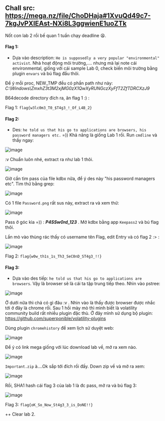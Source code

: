 ## Chall src: https://mega.nz/file/ChoDHaja#1XvuQd49c7-7kgJvPXIEAst-NXi8L3ggwienE1uoZTk

Nốt con lab 2 rồi bế quan 1 tuần chạy deadline 😫.

#### Flag 1:

- Dựa vào description: `He is supposedly a very popular "environmental" activist`. Nhà hoạt động môi trường,.... nhưng mà lại note cái environmental, giống với cái
sample Lab 0, check biến môi trường bằng plugin `envars` và bú flag đầu thôi.

Để ý mỗi proc, NEW_TMP đều có phần path như này: *C:\Windows\ZmxhZ3t3M2xjMG0zX1QwXyRUNGczXyFfT2ZfTDRCXzJ9*

B64decode directory đích ra, ăn flag 1 :) :

Flag 1: `flag{w3lc0m3_T0_$T4g3_!_Of_L4B_2}`

#### Flag 2:

- Des: `he told us that his go to applications are browsers, his password managers etc.` =)) Khả năng là giống Lab 1 rồi. Run `cmdline` và thấy ngay:

![image](https://user-images.githubusercontent.com/113530029/232977352-00042cb6-6d88-4e50-8ba1-a62b3bad3822.png)

:v Chuẩn luôn nhé, extract ra như lab 1 thôi.

![image](https://user-images.githubusercontent.com/113530029/232977767-12eded09-f141-4c9b-844c-4e96053bdbb2.png)

Giờ cần tìm pass của file kdbx nữa, để ý des này "his password managers etc". Tìm thử bằng grep:

![image](https://user-images.githubusercontent.com/113530029/232978130-f9dc5a32-8ec1-4a24-917d-4e149da1a211.png)

Có 1 file `Password.png` rất sus này, extract ra và xem thử:

![image](https://user-images.githubusercontent.com/113530029/232978410-05bdc53b-a328-452e-9c8f-2210b3b2b73e.png)

Pass ở góc kìa =)) : ***P4SSw0rd_123*** . Mở kdbx bằng app `Keepass2` và bú flag thôi.

Lần mò vào thùng rác thấy có username tên Flag, edit Entry và có flag 2 :> :

![image](https://user-images.githubusercontent.com/113530029/232979300-d1649bec-f657-4cde-861a-b3f8697f9a70.png)

Flag 2: `flag{w0w_th1s_1s_Th3_SeC0nD_ST4g3_!!}`


#### Flag 3:

- Dựa vào des tiếp: `he told us that his go to applications are browsers`. Vậy là browser sẽ là cái ta tập trung tiếp theo. Nhìn vào pstree:

![image](https://user-images.githubusercontent.com/113530029/232975605-3e37a118-3776-4590-9d10-27173e04a751.png)

Ở dưới nữa thì chả có gì đâu :v . Nhìn vào là thấy được browser được nhắc tới ở đây là chrome rồi. Sau 1 hồi mày mò thì mình biết là volatility community build rất nhiều plugin đặc thù. Ở đây mình sử dụng bộ plugin: https://github.com/superponible/volatility-plugins

Dùng plugin `chromehistory` để xem lịch sử duyệt web:

![image](https://user-images.githubusercontent.com/113530029/232976350-21db0ac8-0d77-4d5c-8428-c4da83278605.png)

Để ý có link mega giống với lúc download lab về, mở ra xem nào.

![image](https://user-images.githubusercontent.com/113530029/232979763-51d470f9-4d89-4bdd-abdd-e1433e1a8171.png)

`Important.zip` à....Ok sắp tới đích rồi đấy. Down zip về và mở ra xem:

![image](https://user-images.githubusercontent.com/113530029/232979965-51ff84b0-f04f-4e61-be34-ab39bf887be0.png)

Rồi, SHA1 hash cái flag 3 của lab 1 là đc pass, mở ra và bú flag 3:

![image](https://user-images.githubusercontent.com/113530029/232980098-57d07f9a-6e4f-4945-8b6c-8cc97bdbf8ef.png)

Flag 3: `flag{oK_So_Now_St4g3_3_is_DoNE!!}`

++ Clear lab 2.
